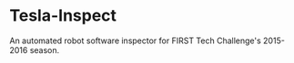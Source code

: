 # Tesla-Inspect

An automated robot software inspector for FIRST Tech Challenge's 2015-2016 season.
